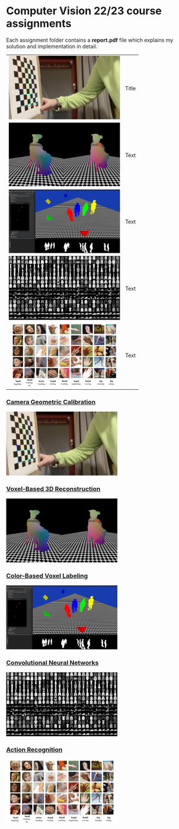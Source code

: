 # Computer Vision 22/23 course assignments
Each assignment folder contains a **report.pdf** file which explains my solution and implementation in detail.

|||
| :---        |    :----:   |
| <img src="https://raw.githubusercontent.com/gianmarcopicarella/cv-assignments-uu/main/readme/camera_calibration.jpg" width="300">      | Title       |
| <img src="https://raw.githubusercontent.com/gianmarcopicarella/cv-assignments-uu/main/readme/voxel_3d_reconstruction.gif" width="300"/>   | Text        |
| <img src="https://raw.githubusercontent.com/gianmarcopicarella/cv-assignments-uu/main/readme/color_based_voxel_labeling.gif" width="300"/>   | Text        |
| <img src="https://raw.githubusercontent.com/gianmarcopicarella/cv-assignments-uu/main/readme/convolutional_neural_networks.jpg" width="300"/>   | Text        |
| <img src="https://raw.githubusercontent.com/gianmarcopicarella/cv-assignments-uu/main/readme/action_recognition.jpg" width="300"/>   | Text        |


### [Camera Geometric Calibration](https://github.com/gianmarcopicarella/cv-assignments-uu/tree/main/camera_geometric_calibration)
<img src="https://raw.githubusercontent.com/gianmarcopicarella/cv-assignments-uu/main/readme/camera_calibration.jpg" width="300">

### [Voxel-Based 3D Reconstruction](https://github.com/gianmarcopicarella/cv-assignments-uu/tree/main/voxel-based_3d_reconstruction)
<img src="https://raw.githubusercontent.com/gianmarcopicarella/cv-assignments-uu/main/readme/voxel_3d_reconstruction.gif" width="300"/>

### [Color-Based Voxel Labeling](https://github.com/gianmarcopicarella/cv-assignments-uu/tree/main/color-based_voxel_labeling)
<img src="https://raw.githubusercontent.com/gianmarcopicarella/cv-assignments-uu/main/readme/color_based_voxel_labeling.gif" width="300"/>

### [Convolutional Neural Networks](https://github.com/gianmarcopicarella/cv-assignments-uu/tree/main/conv_neural_networks)
<img src="https://raw.githubusercontent.com/gianmarcopicarella/cv-assignments-uu/main/readme/convolutional_neural_networks.jpg" width="300"/>

### [Action Recognition](https://github.com/gianmarcopicarella/cv-assignments-uu/tree/main/action_recognition)
<img src="https://raw.githubusercontent.com/gianmarcopicarella/cv-assignments-uu/main/readme/action_recognition.jpg" width="300"/>
